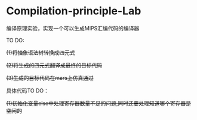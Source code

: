 # Compilation-principle-Lab
编译原理实验，实现一个可以生成MIPS汇编代码的编译器

TO DO:

~~(1)将抽象语法树转换成四元式~~

~~(2)将生成的四元式翻译成最终的目标代码~~

~~(3)生成的目标代码在mars上仿真通过~~

具体代码TO DO：

~~(1)初始化变量else中处理寄存器数量不足的问题,同时还要处理知道哪个寄存器是空闲的~~


